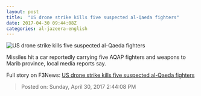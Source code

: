 ```yaml
---
layout: post
title:  "US drone strike kills five suspected al-Qaeda fighters"
date: 2017-04-30 09:44:08Z
categories: al-jazeera-english
---
```


![US drone strike kills five suspected al-Qaeda fighters](http://www.aljazeera.com/mritems/Images/2017/3/17/4ba2a8bf4567488dac29faf4802dba22_18.jpg)

Missiles hit a car reportedly carrying five AQAP fighters and weapons to Marib province, local media reports say.


Full story on F3News: [US drone strike kills five suspected al-Qaeda fighters](http://www.f3nws.com/n/nEvttC)

> Posted on: Sunday, April 30, 2017 2:44:08 PM
